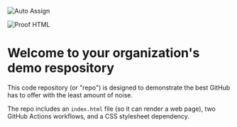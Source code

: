 ![Auto Assign](https://github.com/NovaKids-Tech/demo-repository/actions/workflows/auto-assign.yml/badge.svg)

![Proof HTML](https://github.com/NovaKids-Tech/demo-repository/actions/workflows/proof-html.yml/badge.svg)

# Welcome to your organization's demo respository
This code repository (or "repo") is designed to demonstrate the best GitHub has to offer with the least amount of noise.

The repo includes an `index.html` file (so it can render a web page), two GitHub Actions workflows, and a CSS stylesheet dependency.
